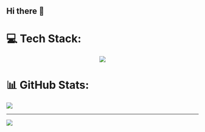 ## Hi there 👋

# 💻 Tech Stack:
<p align="center">
  <a href="https://skillicons.dev">
    <img src="https://skillicons.dev/icons?i=cs,ableton,eclipse,html,ubuntu,visualstudio,vscode&perline=6" />
  </a>
</p>

# 📊 GitHub Stats:
![](https://github-readme-stats.vercel.app/api/top-langs/?username=bryamaranguri&theme=dark&hide_border=false&include_all_commits=false&count_private=false&layout=compact)

---
[![](https://visitcount.itsvg.in/api?id=bryamaranguri&icon=0&color=0)](https://visitcount.itsvg.in)
